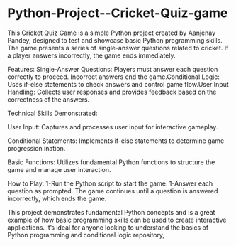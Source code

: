 # Python-Project--Cricket-Quiz-game

This Cricket Quiz Game is a simple Python project created by Aanjenay Pandey, designed to test and showcase basic Python programming skills. The game presents a series of single-answer questions related to cricket. If a player answers incorrectly, the game ends immediately.

Features:
Single-Answer Questions: Players must answer each question correctly to proceed. Incorrect answers end the game.Conditional Logic: Uses if-else statements to check answers and control game flow.User Input Handling: Collects user responses and provides feedback based on the correctness of the answers.

Technical Skills Demonstrated:

User Input: Captures and processes user input for interactive gameplay.

Conditional Statements: Implements if-else statements to determine game progression ination.

Basic Functions: Utilizes fundamental Python functions to structure the game and manage user interaction.

How to Play:
1-Run the Python script to start the game.
1-Answer each question as prompted.
The game continues until a question is answered incorrectly, which ends the game.

This project demonstrates fundamental Python concepts and is a great example of how basic programming skills can be used to create interactive applications. It’s ideal for anyone looking to understand the basics of Python programming and conditional logic  repository, 

